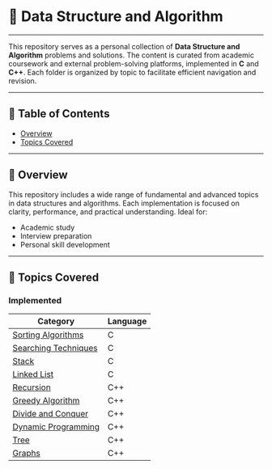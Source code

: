 # 📘 Data Structure and Algorithm 

---

This repository serves as a personal collection of **Data Structure and Algorithm** problems and solutions. The content is curated from academic coursework and external problem-solving platforms, implemented in **C** and **C++**. Each folder is organized by topic to facilitate efficient navigation and revision.

---

## 📑 Table of Contents

- [Overview](#-overview)
- [Topics Covered](#-topics-covered)

---

## 📖 Overview

This repository includes a wide range of fundamental and advanced topics in data structures and algorithms. Each implementation is focused on clarity, performance, and practical understanding. Ideal for:

- Academic study
- Interview preparation
- Personal skill development

---

## 📌 Topics Covered

### Implemented

| Category                | Language |
|-------------------------|----------|
| [Sorting Algorithms](https://github.com/Shreya-Sikder/DATA-STRUCTURE-AND-ALGORITHM/tree/main/Sort)     | C        |
| [Searching Techniques](https://github.com/Shreya-Sikder/DATA-STRUCTURE-AND-ALGORITHM/tree/main/search)    | C        |
| [Stack](https://github.com/Shreya-Sikder/DATA-STRUCTURE-AND-ALGORITHM/tree/main/Stack)                   | C        |
| [Linked List](https://github.com/Shreya-Sikder/DATA-STRUCTURE-AND-ALGORITHM/tree/main/LinkedList)  | C        |
| [Recursion](https://github.com/Shreya-Sikder/DATA-STRUCTURE-AND-ALGORITHM/tree/main/Recursion)               | C++      |
|[Greedy Algorithm](https://github.com/Shreya-Sikder/DATA-STRUCTURE-AND-ALGORITHM/tree/main/Greedy%20Algorithm)         |C++
| [Divide and Conquer](https://github.com/Shreya-Sikder/DATA-STRUCTURE-AND-ALGORITHM/tree/main/Divide%20and%20Conquer)      | C++      |
| [Dynamic Programming](https://github.com/Shreya-Sikder/DATA-STRUCTURE-AND-ALGORITHM/tree/main/Dynamic%20Programming)     | C++      |
| [Tree]()                    | C++      |
|[Graphs]()                   | C++      |





